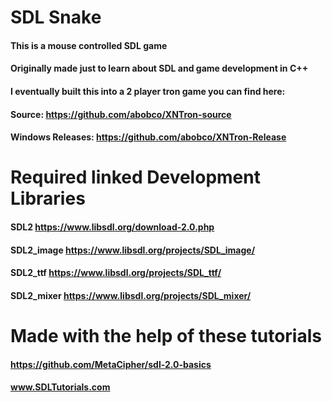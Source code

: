 # SDL Snake
#### This is a mouse controlled SDL game
#### Originally made just to learn about SDL and game development in C++
#### I eventually built this into a 2 player tron game you can find here:
  #### Source: https://github.com/abobco/XNTron-source
  #### Windows Releases: https://github.com/abobco/XNTron-Release


# Required linked Development Libraries 
#### SDL2 https://www.libsdl.org/download-2.0.php
#### SDL2_image https://www.libsdl.org/projects/SDL_image/
#### SDL2_ttf https://www.libsdl.org/projects/SDL_ttf/
#### SDL2_mixer https://www.libsdl.org/projects/SDL_mixer/

# Made with the help of these tutorials
#### https://github.com/MetaCipher/sdl-2.0-basics
#### www.SDLTutorials.com
